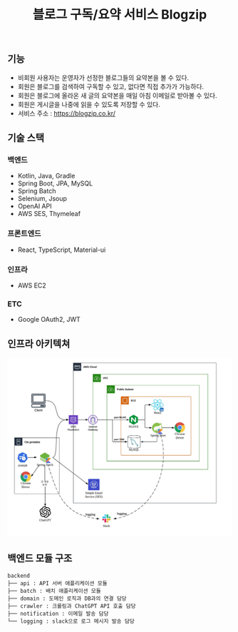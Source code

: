 <h1 align="middle">블로그 구독/요약 서비스 Blogzip</h1>
<br>

## 기능
- 비회원 사용자는 운영자가 선정한 블로그들의 요약본을 볼 수 있다.
- 회원은 블로그를 검색하여 구독할 수 있고, 없다면 직접 추가가 가능하다.
- 회원은 블로그에 올라온 새 글의 요약본을 매일 아침 이메일로 받아볼 수 있다.
- 회원은 게시글을 나중에 읽을 수 있도록 저장할 수 있다.
- 서비스 주소 : https://blogzip.co.kr/

## 기술 스택
### 백엔드
- Kotlin, Java, Gradle
- Spring Boot, JPA, MySQL
- Spring Batch
- Selenium, Jsoup
- OpenAI API
- AWS SES, Thymeleaf
### 프론트엔드
- React, TypeScript, Material-ui
### 인프라
- AWS EC2
### ETC
- Google OAuth2, JWT

## 인프라 아키텍쳐
![infra_architecture.jpeg](images/infra_architecture.jpeg)

## 백엔드 모듈 구조
```
backend
├── api : API 서버 애플리케이션 모듈
├── batch : 배치 애플리케이션 모듈
├── domain : 도메인 로직과 DB과의 연결 담당
├── crawler : 크롤링과 ChatGPT API 호출 담당
├── notification : 이메일 발송 담당
└── logging : slack으로 로그 메시지 발송 담당
```